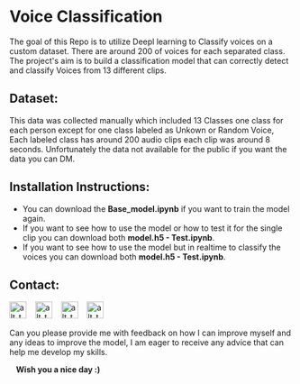 # Voice Classification
The goal of this Repo is to utilize Deepl learning to Classify voices on a custom dataset. There are around 200 of voices for each separated class. The project's aim is to build a classification model that can correctly detect and classify Voices from 13 different clips.

## Dataset:
This data was collected manually which included 13 Classes one class for each person except for one class labeled as Unkown or Random Voice, Each labeled class has around 200 audio clips each clip was around 8 seconds. Unfortunately the data not available for the public if you want the data you can DM.

## Installation Instructions:
- You can download the **Base_model.ipynb** if you want to train the model again.
- If you want to see how to use the model or how to test it for the single clip you can download both **model.h5 - Test.ipynb**.
- If you want to see how to use the model but in realtime to classify the voices you can download both **model.h5 - Test.ipynb**.


## Contact:

[<img alt="alt_text" width="30px" src="https://cdn2.iconfinder.com/data/icons/social-media-2285/512/1_Whatsapp2_colored_svg-512.png" />](https://wa.me/+201006491306)
&nbsp;&nbsp;
[<img alt="alt_text" width="30px" src="https://cdn2.iconfinder.com/data/icons/social-media-2285/512/1_Linkedin_unofficial_colored_svg-512.png" />](https://www.linkedin.com/in/bassem-ahmed-ahmed/)
&nbsp;&nbsp;
[<img alt="alt_text" width="30px" src="https://cdn4.iconfinder.com/data/icons/social-media-logos-6/512/112-gmail_email_mail-256.png" />](mailto:bassemahmed.am@gmail.com)
&nbsp;&nbsp;
[<img alt="alt_text" width="30px" src="https://cdn2.iconfinder.com/data/icons/social-media-2285/512/1_Facebook2_colored_svg-512.png" />](https://www.facebook.com/bassem.ahmed.7712/)

Can you please provide me with feedback on how I can improve myself and any ideas to improve the model, I am eager to receive any advice that can help me develop my skills.

&nbsp;&nbsp;
**Wish you a nice day :)**
